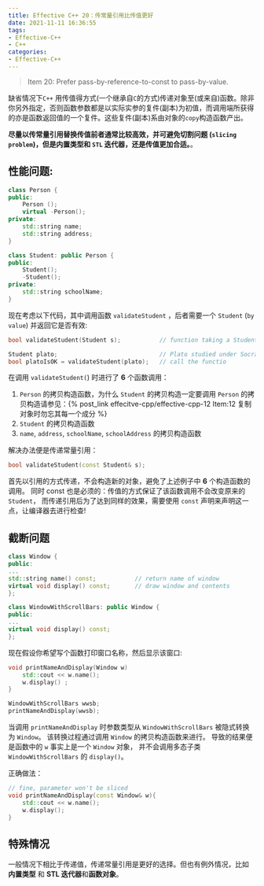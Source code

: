 ```yaml
---
title: Effective C++ 20：传常量引用比传值更好
date: 2021-11-11 16:36:55
tags:
- Effective-C++
- C++
categories:
- Effective-C++
---
```


> Item 20: Prefer pass-by-reference-to-const to pass-by-value.

缺省情况下`C++` 用传值得方式(一个继承自`C`的方式)传递对象至(或来自)函数。除非你另外指定，否则函数参数都是以实际实参的复件(副本)为初值，而调用端所获得的亦是函数返回值的一个复件。这些复件(副本)系由对象的`copy`构造函数产出。

**尽量以传常量引用替换传值前者通常比较高效，并可避免切割问题 (`slicing problem`)，但是内置类型和 `STL` 迭代器，还是传值更加合适。**。


## 性能问题:

```c++
class Person {
public:
    Person ();
    virtual -Person();
private:
    std::string name;
    std::string address;
}

class Student: public Person {
public:
    Student();
    -Student();
private:
    std::string schoolName;
}
```

现在考虑以下代码，其中调用函数 `validateStudent` ，后者需要一个 `Student`
(`by value`) 并返回它是否有效:

```c++
bool validateStudent(Student s);           // function taking a Student by value

Student plato;                             // Plato studied under Socrates
bool platoIsOK = validateStudent(plato);   // call the functio
```

在调用 `validateStudent(`) 时进行了 **6** 个函数调用：

1. `Person` 的拷贝构造函数，为什么 `Student` 的拷贝构造一定要调用 `Person` 的拷贝构造请参见：{% post_link effecitve-cpp/effective-cpp-12 Item:12 复制对象时勿忘其每一个成分 %}
2. `Student` 的拷贝构造函数
3. `name`, `address`, `schoolName`, `schoolAddress` 的拷贝构造函数

解决办法便是传递常量引用：

```c++
bool validateStudent(const Student& s);
```

首先以引用的方式传递，不会构造新的对象，避免了上述例子中 **6** 个构造函数的调用。 同时 const 也是必须的：传值的方式保证了该函数调用不会改变原来的 `Student`， 而传递引用后为了达到同样的效果，需要使用 `const` 声明来声明这一点，让编译器去进行检查!

## 截断问题

```c++
class Window {
public:
...
std::string name() const;           // return name of window
virtual void display() const;       // draw window and contents
};

class WindowWithScrollBars: public Window {
public:
...
virtual void display() const;
};
```

现在假设你希望写个函数打印窗口名称，然后显示该窗口:

```c++
void printNameAndDisplay(Window w)
    std::cout << w.name();
    w.display() ;
}

WindowWithScrollBars wwsb;
printNameAndDisplay(wwsb);
```

当调用 `printNameAndDisplay` 时参数类型从 `WindowWithScrollBars` 被隐式转换为 `Window`。 该转换过程通过调用 `Window` 的拷贝构造函数来进行。 导致的结果便是函数中的 `w` 事实上是一个 `Window` 对象， 并不会调用多态子类 `WindowWithScrollBars` 的 `display()`。

正确做法：

```c++
// fine, parameter won't be sliced
void printNameAndDisplay(const Window& w){ 
    std::cout << w.name();
    w.display();
}
```

## 特殊情况

一般情况下相比于传递值，传递常量引用是更好的选择。但也有例外情况，比如 **内置类型** 和 **STL 迭代器**和**函数对象**。